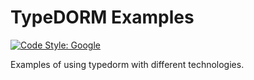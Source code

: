 # TypeDORM Examples

[![Code Style: Google](https://img.shields.io/badge/code%20style-google-blueviolet.svg)](https://github.com/google/gts)

Examples of using typedorm with different technologies.
